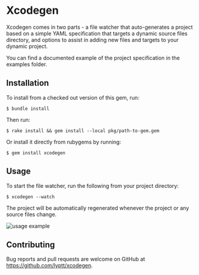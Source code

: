 # Xcodegen


Xcodegen comes in two parts - a file watcher that auto-generates
a project based on a simple YAML specification that targets a
dynamic source files directory, and options to assist in adding
new files and targets to your dynamic project.


You can find a documented example of the project specification in the examples folder.

## Installation

To install from a checked out version of this gem, run:

    $ bundle install

Then run:

    $ rake install && gem install --local pkg/path-to-gem.gem
    
Or install it directly from rubygems by running:

    $ gem install xcodegen
    
## Usage

To start the file watcher, run the following from your project directory:

    $ xcodegen --watch
    
The project will be automatically regenerated whenever the project or any source files change.

![usage example](https://github.com/lyptt/xcodegen/raw/master/readme_files/usage_example.gif)

## Contributing

Bug reports and pull requests are welcome on GitHub at https://github.com/lyptt/xcodegen.